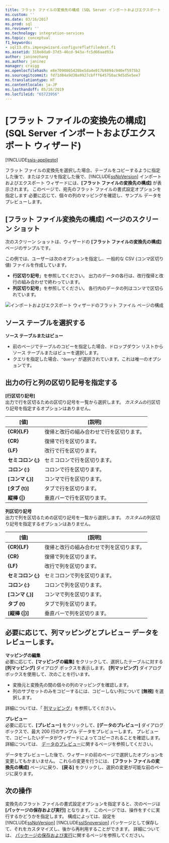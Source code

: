 ```yaml
---
title: フラット ファイルの変換先の構成 (SQL Server インポートおよびエクスポート ウィザード) | Microsoft Docs
ms.custom: ''
ms.date: 03/16/2017
ms.prod: sql
ms.reviewer: ''
ms.technology: integration-services
ms.topic: conceptual
f1_keywords:
- sql13.dts.impexpwizard.configureflatfiledest.f1
ms.assetid: 318e8da0-37d3-46cd-943a-fc5d66aad93a
author: janinezhang
ms.author: janinez
manager: craigg
ms.openlocfilehash: e8e7090865428be5da4e917b9894c940ef5975b2
ms.sourcegitcommit: fd71d04a9d30a9927cbfff645750ac9d5d5e5ee7
ms.translationtype: HT
ms.contentlocale: ja-JP
ms.lasthandoff: 05/16/2019
ms.locfileid: "65723956"
---
```

# <a name="configure-flat-file-destination-sql-server-import-and-export-wizard"></a>[フラット ファイルの変換先の構成] (SQL Server インポートおよびエクスポート ウィザード)

[!INCLUDE[ssis-appliesto](../../includes/ssis-appliesto-ssvrpluslinux-asdb-asdw-xxx.md)]


  フラット ファイルの変換先を選択した場合、テーブルをコピーするように指定した後で、またはクエリを指定した後で、[!INCLUDE[ssNoVersion](../../includes/ssnoversion-md.md)] インポートおよびエクスポート ウィザードには、**[フラット ファイルの変換先の構成]** が表示されます。 このページで、宛先のフラット ファイルの書式設定オプションを指定します 必要に応じて、個々の列のマッピングを確認し、サンプル データをプレビューします。  
  
## <a name="screen-shot-of-the-configure-flat-file-destination-page"></a>[フラット ファイル変換先の構成] ページのスクリーン ショット  
 次のスクリーン ショットは、ウィザードの **[フラット ファイルの変換先の構成]** ページのサンプルです。
 
 この例では、ユーザーは次のオプションを指定し、一般的な CSV (コンマ区切り値) ファイルを作成しています。
-   **行区切り記号**」を参照してください。 出力のデータの各行は、改行復帰と改行の組み合わせで終わっています。
-   **列区切り記号**」を参照してください。 各行内のデータの列はコンマで区切られています。

 ![インポートおよびエクスポート ウィザードのフラット ファイル ページの構成](../../integration-services/import-export-data/media/flat-file.png)
  
## <a name="pick-a-source-table"></a>ソース テーブルを選択する
 **ソース テーブルまたはビュー**  
-   前のページでテーブルのコピーを指定した場合、ドロップダウン リストからソース テーブルまたはビューを選択します。
-   クエリを指定した場合、`"Query"` が選択されています。これは唯一のオプションです。  

## <a name="specify-row-and-column-delimiters-for-the-output"></a>出力の行と列の区切り記号を指定する
 **[行区切り記号]**  
 出力で行を区切るための区切り記号を一覧から選択します。 *カスタム*の行区切り記号を指定するオプションはありません。  
  
|[値]|[説明]|  
|-----------|-----------------|  
|**{CR}{LF}**|復帰と改行の組み合わせで行を区切ります。|  
|**{CR}**|復帰で行を区切ります。|  
|**{LF}**|改行で行を区切ります。|  
|**セミコロン {;}**|セミコロンで行を区切ります。|  
|**コロン {:}**|コロンで行を区切ります。|  
|**[コンマ {,}]**|コンマで行を区切ります。|  
|**[タブ {t}]**|タブで行を区切ります。|  
|**縦棒 {&#124;}**|垂直バーで行を区切ります。|  
  
 **列区切り記号**  
 出力で列を区切るための区切り記号を一覧から選択します。 *カスタム*の列区切り記号を指定するオプションはありません。  
  
|[値]|[説明]|  
|-----------|-----------------|  
|**{CR}{LF}**|復帰と改行の組み合わせで列を区切ります。|  
|**{CR}**|復帰で列を区切ります。|  
|**{LF}**|改行で列を区切ります。|  
|**セミコロン {;}**|セミコロンで列を区切ります。|  
|**コロン {:}**|コロンで列を区切ります。|  
|**[コンマ {,}]**|コンマで列を区切ります。|  
|**タブ {t}**|タブで列を区切ります。|  
|**[縦棒 {&#124;}]**|垂直バーで列を区切ります。|  

## <a name="optionally-review-column-mappings-and-preview-data"></a>必要に応じて、列マッピングとプレビュー データをレビューします。

**マッピングの編集**   
必要に応じて、**[マッピングの編集]** をクリックして、選択したテーブルに対する **[列マッピング]** ダイアログ ボックスを表示します。 **[列マッピング]** ダイアログ ボックスを使用して、次のことを行います。
-   変換元と変換先の間の個々の列のマッピングを確認します。
-   列のサブセットのみをコピーするには、コピーしない列について **[無視]** を選択します。

詳細については、「 [列マッピング](../../integration-services/import-export-data/column-mappings-sql-server-import-and-export-wizard.md)」を参照してください。  

**プレビュー**  
必要に応じて、**[プレビュー]** をクリックして、**[データのプレビュー]** ダイアログ ボックスで、最大 200 行のサンプル データをプレビューします。 プレビューで、コピーしたいデータがウィザードによってコピーされることを確認します。 詳細については、 [データのプレビュー](../../integration-services/import-export-data/preview-data-dialog-box-sql-server-import-and-export-wizard.md)に関するページを参照してください。  
  
データをプレビューした後で、ウィザードの前のページで選択したオプションを変更してもかまいません。 これらの変更を行うには、 **[フラット ファイルの変換先の構成]** ページに戻り、 **[戻る]** をクリックし、選択の変更が可能な前のページに戻ります。  

## <a name="whats-next"></a>次の操作  
 変換先のフラット ファイルの書式設定オプションを指定すると、次のページは **[パッケージの保存および実行]** となります。 このページでは、操作をすぐに実行するかどうかを指定します。 構成によっては、設定を [!INCLUDE[ssNoVersion](../../includes/ssnoversion-md.md)] [!INCLUDE[ssISnoversion](../../includes/ssisnoversion-md.md)] パッケージとして保存して、それをカスタマイズし、後から再利用することができます。 詳細については、 [パッケージの保存および実行](../../integration-services/import-export-data/save-and-run-package-sql-server-import-and-export-wizard.md)に関するページを参照してください。  

